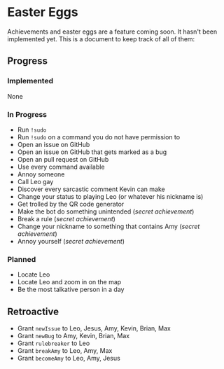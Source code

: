 # Easter Eggs

Achievements and easter eggs are a feature coming soon. It hasn't been implemented yet. This is a document to keep track of all of them:

## Progress

### Implemented

None

### In Progress

* Run `!sudo`
* Run `!sudo` on a command you do not have permission to
* Open an issue on GitHub
* Open an issue on GitHub that gets marked as a bug
* Open an pull request on GitHub
* Use every command available
* Annoy someone
* Call Leo gay
* Discover every sarcastic comment Kevin can make
* Change your status to playing Leo (or whatever his nickname is)
* Get trolled by the QR code generator
* Make the bot do something unintended (*secret achievement*)
* Break a rule (*secret achievement*)
* Change your nickname to something that contains Amy (*secret achievement*)
* Annoy yourself (*secret achievement*)

### Planned

* Locate Leo
* Locate Leo and zoom in on the map
* Be the most talkative person in a day

## Retroactive

* Grant `newIssue` to Leo, Jesus, Amy, Kevin, Brian, Max
* Grant `newBug` to Amy, Kevin, Brian, Max
* Grant `rulebreaker` to Leo
* Grant `breakAmy` to Leo, Amy, Max
* Grant `becomeAmy` to Leo, Amy, Jesus
